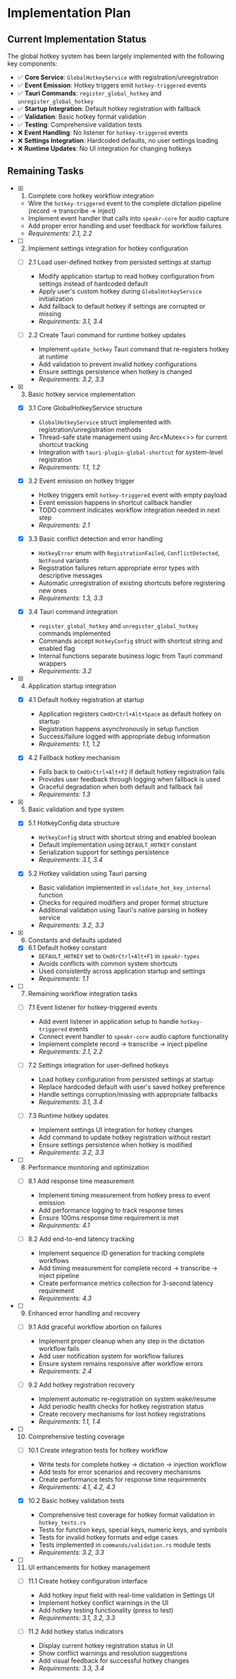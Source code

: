 # Implementation Plan

## Current Implementation Status

The global hotkey system has been largely implemented with the following key components:

- ✅ **Core Service**: `GlobalHotkeyService` with registration/unregistration
- ✅ **Event Emission**: Hotkey triggers emit `hotkey-triggered` events
- ✅ **Tauri Commands**: `register_global_hotkey` and `unregister_global_hotkey`
- ✅ **Startup Integration**: Default hotkey registration with fallback
- ✅ **Validation**: Basic hotkey format validation
- ✅ **Testing**: Comprehensive validation tests
- ❌ **Event Handling**: No listener for `hotkey-triggered` events
- ❌ **Settings Integration**: Hardcoded defaults, no user settings loading
- ❌ **Runtime Updates**: No UI integration for changing hotkeys

## Remaining Tasks

- [x] 1. Complete core hotkey workflow integration
  - Wire the `hotkey-triggered` event to the complete dictation pipeline (record → transcribe
    → inject)
  - Implement event handler that calls into `speakr-core` for audio capture
  - Add proper error handling and user feedback for workflow failures
  - _Requirements: 2.1, 2.2_

- [ ] 2. Implement settings integration for hotkey configuration
  - [ ] 2.1 Load user-defined hotkey from persisted settings at startup
    - Modify application startup to read hotkey configuration from settings instead of hardcoded
      default
    - Apply user's custom hotkey during `GlobalHotkeyService` initialization
    - Add fallback to default hotkey if settings are corrupted or missing
    - _Requirements: 3.1, 3.4_

  - [ ] 2.2 Create Tauri command for runtime hotkey updates
    - Implement `update_hotkey` Tauri command that re-registers hotkey at runtime
    - Add validation to prevent invalid hotkey configurations
    - Ensure settings persistence when hotkey is changed
    - _Requirements: 3.2, 3.3_

- [x] 3. Basic hotkey service implementation
  - [x] 3.1 Core GlobalHotkeyService structure
    - `GlobalHotkeyService` struct implemented with registration/unregistration methods
    - Thread-safe state management using Arc<Mutex<>> for current shortcut tracking
    - Integration with `tauri-plugin-global-shortcut` for system-level registration
    - _Requirements: 1.1, 1.2_

  - [x] 3.2 Event emission on hotkey trigger
    - Hotkey triggers emit `hotkey-triggered` event with empty payload
    - Event emission happens in shortcut callback handler
    - TODO comment indicates workflow integration needed in next step
    - _Requirements: 2.1_

  - [x] 3.3 Basic conflict detection and error handling
    - `HotkeyError` enum with `RegistrationFailed`, `ConflictDetected`, `NotFound` variants
    - Registration failures return appropriate error types with descriptive messages
    - Automatic unregistration of existing shortcuts before registering new ones
    - _Requirements: 1.3, 3.3_

  - [x] 3.4 Tauri command integration
    - `register_global_hotkey` and `unregister_global_hotkey` commands implemented
    - Commands accept `HotkeyConfig` struct with shortcut string and enabled flag
    - Internal functions separate business logic from Tauri command wrappers
    - _Requirements: 3.2_

- [x] 4. Application startup integration
  - [x] 4.1 Default hotkey registration at startup
    - Application registers `CmdOrCtrl+Alt+Space` as default hotkey on startup
    - Registration happens asynchronously in setup function
    - Success/failure logged with appropriate debug information
    - _Requirements: 1.1, 1.2_

  - [x] 4.2 Fallback hotkey mechanism
    - Falls back to `CmdOrCtrl+Alt+F2` if default hotkey registration fails
    - Provides user feedback through logging when fallback is used
    - Graceful degradation when both default and fallback fail
    - _Requirements: 1.3_

- [x] 5. Basic validation and type system
  - [x] 5.1 HotkeyConfig data structure
    - `HotkeyConfig` struct with shortcut string and enabled boolean
    - Default implementation using `DEFAULT_HOTKEY` constant
    - Serialization support for settings persistence
    - _Requirements: 3.1, 3.4_

  - [x] 5.2 Hotkey validation using Tauri parsing
    - Basic validation implemented in `validate_hot_key_internal` function
    - Checks for required modifiers and proper format structure
    - Additional validation using Tauri's native parsing in hotkey service
    - _Requirements: 3.2, 3.3_

- [x] 6. Constants and defaults updated
  - [x] 6.1 Default hotkey constant
    - `DEFAULT_HOTKEY` set to `CmdOrCtrl+Alt+F1` in `speakr-types`
    - Avoids conflicts with common system shortcuts
    - Used consistently across application startup and settings
    - _Requirements: 1.1_

- [ ] 7. Remaining workflow integration tasks
  - [ ] 7.1 Event listener for hotkey-triggered events
    - Add event listener in application setup to handle `hotkey-triggered` events
    - Connect event handler to `speakr-core` audio capture functionality
    - Implement complete record → transcribe → inject pipeline
    - _Requirements: 2.1, 2.2_

  - [ ] 7.2 Settings integration for user-defined hotkeys
    - Load hotkey configuration from persisted settings at startup
    - Replace hardcoded default with user's saved hotkey preference
    - Handle settings corruption/missing with appropriate fallbacks
    - _Requirements: 3.1, 3.4_

  - [ ] 7.3 Runtime hotkey updates
    - Implement settings UI integration for hotkey changes
    - Add command to update hotkey registration without restart
    - Ensure settings persistence when hotkey is modified
    - _Requirements: 3.2, 3.3_

- [ ] 8. Performance monitoring and optimization
  - [ ] 8.1 Add response time measurement
    - Implement timing measurement from hotkey press to event emission
    - Add performance logging to track response times
    - Ensure 100ms response time requirement is met
    - _Requirements: 4.1_

  - [ ] 8.2 Add end-to-end latency tracking
    - Implement sequence ID generation for tracking complete workflows
    - Add timing measurement for complete record → transcribe → inject pipeline
    - Create performance metrics collection for 3-second latency requirement
    - _Requirements: 4.3_

- [ ] 9. Enhanced error handling and recovery
  - [ ] 9.1 Add graceful workflow abortion on failures
    - Implement proper cleanup when any step in the dictation workflow fails
    - Add user notification system for workflow failures
    - Ensure system remains responsive after workflow errors
    - _Requirements: 2.4_

  - [ ] 9.2 Add hotkey registration recovery
    - Implement automatic re-registration on system wake/resume
    - Add periodic health checks for hotkey registration status
    - Create recovery mechanisms for lost hotkey registrations
    - _Requirements: 1.1, 1.4_

- [ ] 10. Comprehensive testing coverage
  - [ ] 10.1 Create integration tests for hotkey workflow
    - Write tests for complete hotkey → dictation → injection workflow
    - Add tests for error scenarios and recovery mechanisms
    - Create performance tests for response time requirements
    - _Requirements: 4.1, 4.2, 4.3_

  - [x] 10.2 Basic hotkey validation tests
    - Comprehensive test coverage for hotkey format validation in `hotkey_tests.rs`
    - Tests for function keys, special keys, numeric keys, and symbols
    - Tests for invalid hotkey formats and edge cases
    - Tests implemented in `commands/validation.rs` module tests
    - _Requirements: 3.2, 3.3_

- [ ] 11. UI enhancements for hotkey management
  - [ ] 11.1 Create hotkey configuration interface
    - Add hotkey input field with real-time validation in Settings UI
    - Implement hotkey conflict warnings in the UI
    - Add hotkey testing functionality (press to test)
    - _Requirements: 3.1, 3.2, 3.3_

  - [ ] 11.2 Add hotkey status indicators
    - Display current hotkey registration status in UI
    - Show conflict warnings and resolution suggestions
    - Add visual feedback for successful hotkey changes
    - _Requirements: 3.3, 3.4_
